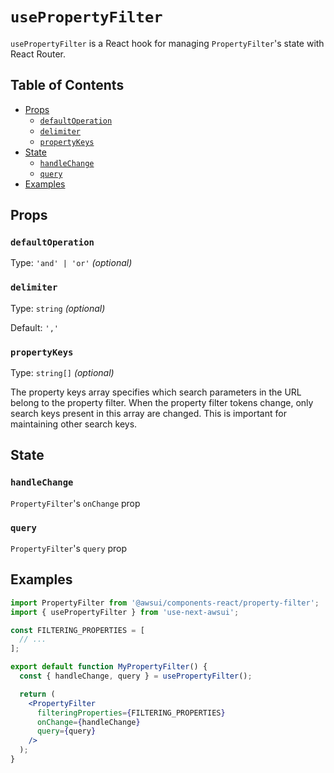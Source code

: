 # `usePropertyFilter`

`usePropertyFilter` is a React hook for managing `PropertyFilter`'s state with
React Router.

## Table of Contents

- [Props](#props)
  - [`defaultOperation`](#defaultoperation)
  - [`delimiter`](#delimiter)
  - [`propertyKeys`](#propertykeys)
- [State](#state)
  - [`handleChange`](#handlechange)
  - [`query`](#query)
- [Examples](#examples)

## Props

### `defaultOperation`

Type: `'and' | 'or'` _(optional)_

### `delimiter`

Type: `string` _(optional)_

Default: `','`

### `propertyKeys`

Type: `string[]` _(optional)_

The property keys array specifies which search parameters in the URL belong to
the property filter. When the property filter tokens change, only search keys
present in this array are changed. This is important for maintaining other
search keys.

## State

### `handleChange`

`PropertyFilter`'s `onChange` prop

### `query`

`PropertyFilter`'s `query` prop

## Examples

```jsx
import PropertyFilter from '@awsui/components-react/property-filter';
import { usePropertyFilter } from 'use-next-awsui';

const FILTERING_PROPERTIES = [
  // ...
];

export default function MyPropertyFilter() {
  const { handleChange, query } = usePropertyFilter();

  return (
    <PropertyFilter
      filteringProperties={FILTERING_PROPERTIES}
      onChange={handleChange}
      query={query}
    />
  );
}
```
